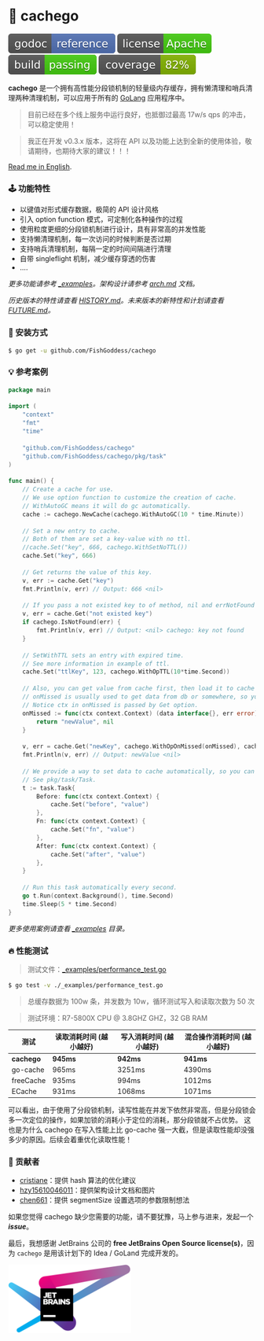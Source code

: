 # 📜 cachego

[![Go Doc](_icons/godoc.svg)](https://pkg.go.dev/github.com/FishGoddess/cachego)
[![License](_icons/license.svg)](https://www.apache.org/licenses/LICENSE-2.0.html)
[![License](_icons/build.svg)](_icons/build.svg)
[![License](_icons/coverage.svg)](_icons/coverage.svg)

**cachego** 是一个拥有高性能分段锁机制的轻量级内存缓存，拥有懒清理和哨兵清理两种清理机制，可以应用于所有的 [GoLang](https://golang.org) 应用程序中。

> 目前已经在多个线上服务中运行良好，也抵御过最高 17w/s qps 的冲击，可以稳定使用！

> 我正在开发 v0.3.x 版本，这将在 API 以及功能上达到全新的使用体验，敬请期待，也期待大家的建议！！！

[Read me in English](./README.en.md).

### 🕹 功能特性

* 以键值对形式缓存数据，极简的 API 设计风格
* 引入 option function 模式，可定制化各种操作的过程
* 使用粒度更细的分段锁机制进行设计，具有非常高的并发性能
* 支持懒清理机制，每一次访问的时候判断是否过期
* 支持哨兵清理机制，每隔一定的时间间隔进行清理
* 自带 singleflight 机制，减少缓存穿透的伤害
* ....

_更多功能请参考 [_examples](_examples)。架构设计请参考 [arch.md](_examples/docs/arch.md) 文档。_

_历史版本的特性请查看 [HISTORY.md](./HISTORY.md)。未来版本的新特性和计划请查看 [FUTURE.md](./FUTURE.md)。_

### 🚀 安装方式

```bash
$ go get -u github.com/FishGoddess/cachego
```

### 💡 参考案例

```go
package main

import (
	"context"
	"fmt"
	"time"

	"github.com/FishGoddess/cachego"
	"github.com/FishGoddess/cachego/pkg/task"
)

func main() {
	// Create a cache for use.
	// We use option function to customize the creation of cache.
	// WithAutoGC means it will do gc automatically.
	cache := cachego.NewCache(cachego.WithAutoGC(10 * time.Minute))

	// Set a new entry to cache.
	// Both of them are set a key-value with no ttl.
	//cache.Set("key", 666, cachego.WithSetNoTTL())
	cache.Set("key", 666)

	// Get returns the value of this key.
	v, err := cache.Get("key")
	fmt.Println(v, err) // Output: 666 <nil>

	// If you pass a not existed key to of method, nil and errNotFound will be returned.
	v, err = cache.Get("not existed key")
	if cachego.IsNotFound(err) {
		fmt.Println(v, err) // Output: <nil> cachego: key not found
	}

	// SetWithTTL sets an entry with expired time.
	// See more information in example of ttl.
	cache.Set("ttlKey", 123, cachego.WithOpTTL(10*time.Second))

	// Also, you can get value from cache first, then load it to cache if missed.
	// onMissed is usually used to get data from db or somewhere, so you can refresh the value in cache.
	// Notice ctx in onMissed is passed by Get option.
	onMissed := func(ctx context.Context) (data interface{}, err error) {
		return "newValue", nil
	}

	v, err = cache.Get("newKey", cachego.WithOpOnMissed(onMissed), cachego.WithOpTTL(3*time.Second))
	fmt.Println(v, err) // Output: newValue <nil>

	// We provide a way to set data to cache automatically, so you can access some hottest data extremely fast.
	// See pkg/task/Task.
	t := task.Task{
		Before: func(ctx context.Context) {
			cache.Set("before", "value")
		},
		Fn: func(ctx context.Context) {
			cache.Set("fn", "value")
		},
		After: func(ctx context.Context) {
			cache.Set("after", "value")
		},
	}

	// Run this task automatically every second.
	go t.Run(context.Background(), time.Second)
	time.Sleep(5 * time.Second)
}
```

_更多使用案例请查看 [_examples](./_examples) 目录。_

### 🔥 性能测试

> 测试文件：[_examples/performance_test.go](./_examples/performance_test.go)

```bash
$ go test -v ./_examples/performance_test.go
```

> 总缓存数据为 100w 条，并发数为 10w，循环测试写入和读取次数为 50 次

> 测试环境：R7-5800X CPU @ 3.8GHZ GHZ，32 GB RAM

| 测试          | 读取消耗时间 (越小越好) | 写入消耗时间 (越小越好) | 混合操作消耗时间 (越小越好) |
|-------------|---------------|---------------|-----------------|
| **cachego** | **945ms**     | **942ms**     | **941ms**       |
| go-cache    | 965ms         | 3251ms        | 4390ms          |
| freeCache   | 935ms         | 994ms         | 1012ms          |
| ECache      | 931ms         | 1068ms        | 1071ms          |

可以看出，由于使用了分段锁机制，读写性能在并发下依然非常高，但是分段锁会多一次定位的操作，如果加锁的消耗小于定位的消耗，那分段锁就不占优势。 这也是为什么 cachego 在写入性能上比 go-cache
强一大截，但是读取性能却没强多少的原因。后续会着重优化读取性能！

### 👥 贡献者

* [cristiane](https://gitee.com/cristiane)：提供 hash 算法的优化建议
* [hzy15610046011](https://gitee.com/hzy15610046011)：提供架构设计文档和图片
* [chen661](https://gitee.com/chen661)：提供 segmentSize 设置选项的参数限制想法

如果您觉得 cachego 缺少您需要的功能，请不要犹豫，马上参与进来，发起一个 _**issue**_。

最后，我想感谢 JetBrains 公司的 **free JetBrains Open Source license(s)**，因为 `cachego` 是用该计划下的 Idea / GoLand 完成开发的。

<a href="https://www.jetbrains.com/?from=cachego" target="_blank"><img src="./_icons/jetbrains.png" width="250"/></a>
